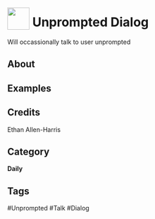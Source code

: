 # <img src="https://raw.githack.com/FortAwesome/Font-Awesome/master/svgs/solid/robot.svg" card_color="#22A7F0" width="50" height="50" style="vertical-align:bottom"/> Unprompted Dialog
Will occassionally talk to user unprompted

## About


## Examples

## Credits
Ethan Allen-Harris

## Category
**Daily**

## Tags
#Unprompted
#Talk
#Dialog

